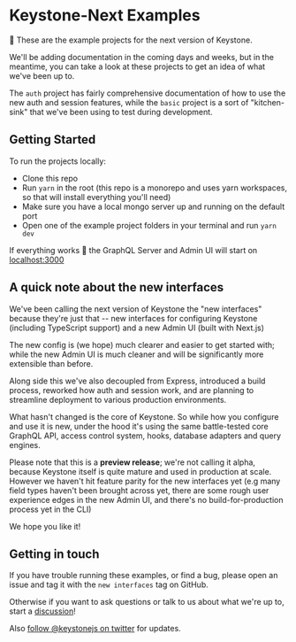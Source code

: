 # Keystone-Next Examples

👋 These are the example projects for the next version of Keystone.

We'll be adding documentation in the coming days and weeks, but in the meantime, you can take a look at these projects to get an idea of what we've been up to.

The `auth` project has fairly comprehensive documentation of how to use the new auth and session features, while the `basic` project is a sort of "kitchen-sink" that we've been using to test during development.

## Getting Started

To run the projects locally:

- Clone this repo
- Run `yarn` in the root (this repo is a monorepo and uses yarn workspaces, so that will install everything you'll need)
- Make sure you have a local mongo server up and running on the default port
- Open one of the example project folders in your terminal and run `yarn dev`

If everything works 🤞 the GraphQL Server and Admin UI will start on [localhost:3000](http://localhost:3000)

## A quick note about the new interfaces

We've been calling the next version of Keystone the "new interfaces" because they're just that -- new interfaces for configuring Keystone (including TypeScript support) and a new Admin UI (built with Next.js)

The new config is (we hope) much clearer and easier to get started with; while the new Admin UI is much cleaner and will be significantly more extensible than before.

Along side this we've also decoupled from Express, introduced a build process, reworked how auth and session work, and are planning to streamline deployment to various production environments.

What hasn't changed is the core of Keystone. So while how you configure and use it is new, under the hood it's using the same battle-tested core GraphQL API, access control system, hooks, database adapters and query engines.

Please note that this is a **preview release**; we're not calling it alpha, because Keystone itself is quite mature and used in production at scale. However we haven't hit feature parity for the new interfaces yet (e.g many field types haven't been brought across yet, there are some rough user experience edges in the new Admin UI, and there's no build-for-production process yet in the CLI)

We hope you like it!

## Getting in touch

If you have trouble running these examples, or find a bug, please open an issue and tag it with the `new interfaces` tag on GitHub.

Otherwise if you want to ask questions or talk to us about what we're up to, start a [discussion](https://github.com/keystonejs/keystone/discussions)!

Also [follow @keystonejs on twitter](https://twitter.com/keystonejs) for updates.
